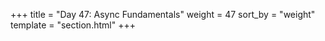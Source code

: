 +++
title = "Day 47: Async Fundamentals"
weight = 47
sort_by = "weight"
template = "section.html"
+++
